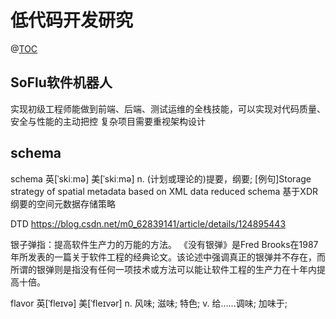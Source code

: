 # 低代码开发研究
@[TOC](目录)
## SoFlu软件机器人
实现初级工程师能做到前端、后端、测试运维的全栈技能，可以实现对代码质量、安全与性能的主动把控
复杂项目需要重视架构设计


## schema
schema	英[ˈskiːmə]
美[ˈskiːmə]
n.	(计划或理论的)提要，纲要;
[例句]Storage strategy of spatial metadata based on XML data reduced schema
基于XDR纲要的空间元数据存储策略

DTD
https://blog.csdn.net/m0_62839141/article/details/124895443

银子弹指：提高软件生产力的万能的方法。
《没有银弹》是Fred Brooks在1987年所发表的一篇关于软件工程的经典论文。该论述中强调真正的银弹并不存在，而所谓的银弹则是指没有任何一项技术或方法可以能让软件工程的生产力在十年内提高十倍。


flavor	英[ˈfleɪvə]
美[ˈfleɪvər]
n.	风味; 滋味; 特色;
v.	给……调味; 加味于;

